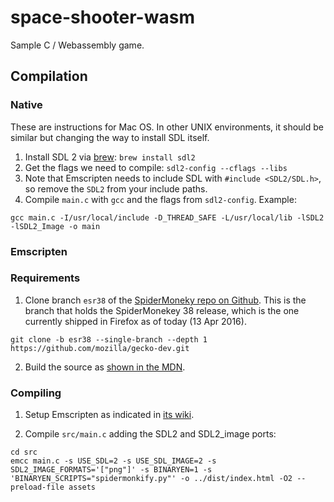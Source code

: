 # space-shooter-wasm

Sample C / Webassembly game.

## Compilation

### Native

These are instructions for Mac OS. In other UNIX environments, it should be similar but changing the way to install SDL itself.

1. Install SDL 2 via [brew](http://brew.sh/): `brew install sdl2`
2. Get the flags we need to compile: `sdl2-config --cflags --libs`
3. Note that Emscripten needs to include SDL with `#include <SDL2/SDL.h>`, so remove the `SDL2` from your include paths.
4. Compile `main.c` with `gcc` and the flags from `sdl2-config`. Example:

```
gcc main.c -I/usr/local/include -D_THREAD_SAFE -L/usr/local/lib -lSDL2 -lSDL2_Image -o main
```

### Emscripten

### Requirements

1. Clone branch `esr38` of the [SpiderMoneky repo on Github](https://github.com/mozilla/gecko-dev). This is the branch that holds the SpiderMonekey 38 release, which is the one currently shipped in Firefox as of today (13 Apr 2016).

```
git clone -b esr38 --single-branch --depth 1 https://github.com/mozilla/gecko-dev.git
```

2. Build the source as [shown in the MDN](https://developer.mozilla.org/en-US/docs/Mozilla/Projects/SpiderMonkey/Build_Documentation).

### Compiling

1. Setup Emscripten as indicated in [its wiki](http://kripken.github.io/emscripten-site/docs/getting_started/downloads.html).

2. Compile `src/main.c` adding the SDL2 and SDL2_image ports:

```
cd src
emcc main.c -s USE_SDL=2 -s USE_SDL_IMAGE=2 -s SDL2_IMAGE_FORMATS='["png"]' -s BINARYEN=1 -s 'BINARYEN_SCRIPTS="spidermonkify.py"' -o ../dist/index.html -O2 --preload-file assets
```

